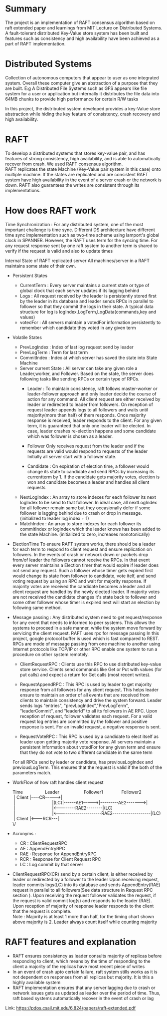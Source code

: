 # Summary 
 The project is an implementation of RAFT consensus algorithm based on raft extended paper
 and learnings from MIT Lecture on Distributed Systems. A fault-tolerant distributed Key-Value
 store system has been built and features such as consistency and high availability have been
 achieved as a part of RAFT implementation. 
 
# Distributed Systems 
 Collection of autonomous computers that appear to user as one integrated system. Overall
 these computer give an abstraction of a purpose that they are built. E:g A Distributed
 File Systems such as GFS appears like file system for a user or application but internally 
 it distributes the file data into 64MB chunks to provide high performance for certain R/W tasks
 
 In this project, the distributed system developed provides a key-Value store abstraction while
 hiding the key feature of consistency, crash recovery and high availability. 

# RAFT
 To develop a distributed systems that stores key-value pair, and has features of strong consistency,
 high availability, and is able to automatically recover from crash. We used RAFT consensus algorithm.   
 RAFT replicates the state Machine (Key-Value pair system in this case) onto multiple machine. If the 
 states are replicated and are consistent RAFT system have high availability in the event of a server 
 crash or the network is down. RAFT also guarantees the writes are consistent through its implementations. 
  
# How does RAFT work
 Time Synchronization :
 For any distributed system, one of the most important challenge is time sync. Different DS
 architecture have different time sync implementation such as two-time scheme using lamport's
 global clock in SPANNER. However, the RAFT uses term for the syncing time. For any request 
 response sent by one raft system to another term is shared to verify if the request is valid 
 and also to update times
  
  
  
 Internal State of RAFT replicated server
 All machines/server in a RAFT maintains some state of their own. 
  
 - Persistent States
     - CurrentTerm : Every server maintains a current state or type of global clock that each server
       updates if its lagging behind
     - Logs : All request received by the leader is persistently stored first by the leader in its database
       and leader sends RPCs in parallel to follower so that they commit the logs in their state. A typical 
       data structure for log is logIndex,LogTerm,LogData(commands,key and values)
     - votedFor : All servers maintain a votedFor information persistently to remember which candidate they
       voted in any given term
 - Volatile States
     - PrevLogIndex : Index of last log request send by leader
     - PrevLogTerm : Term for last term
     - CommitIndex : Index at which server has saved the state into State Machine
     - Server current State : All server can take any given role a Leader,worker, and Follower. Based on the
       state, the server does following tasks like sending RPCs or certain type of RPCs.
         - Leader : To maintain consistency, raft follows master-worker or leader-follower approach and only
           leader decide the course of action for any command. All client request are either received by leader or
           redirected to leader from followers. On reception of request leader appends logs to all followers and
           waits until majority(more than half) of them responds. Once majority response is received, leader responds to the client.
           For any given term, it is guaranteed that only one leader will be elected. In case, leader crashes
           re-election happens and some candidate which was follower is chosen as a leader.
         
         - Follower
           Only receives request from the leader and if the requests are valid would respond to requests of the leader
           Initially all server start with a follower state.
           
         - Candidate :
           On expiration of election time, a follower would change its state to candidate and send RPCs by increasing its currentterm
           by 1. If the candidate gets majority votes, election is won and candidate becomes a leader and handles 
           all client requests
     - NextLogIndex : An array to store indexes for each follower its next logIndex to be send to that 
       follower. In ideal case, all nextLogIndex for all follower remain same but they occasionally defer
       if some follower is lagging behind due to crash or drop in message. (initialized to leader log index + 1)
     - MatchIndex : An array to store indexes for each follower its commitIndex or logIndex which the leader
       knows has been added to the state Machine. (initialized to zero, increases monotonically)
    
 - ElectionTime
     To ensure RAFT system works, there should be a leader for each term to respond to client request
     and ensure replication on followers. In the events of crash or network down or packets drop from/of leader
     the followers cannot receive the RPCs. In that event every server maintains a Election timer that would
     expire if leader does not send any request. Such a follower whose timer gets expired first would change
     its state from follower to candidate, vote itelf, and send voting request by using an RPC and wait for majority
     response. If majority votes are received the candidate becomes a leader and all client request are handled
     by the newly elected leader. If majority votes are not received the candidate changes it's state back to follower
     and some other follower whose timer is expired next will start an election by following same method.
 
 
 - Message passing : Any distributed system need to get request/response for any event that
     needs to informed to peer systems. This allows the systems to proceed in a safe manner, while
     the system move forward by servicing the client request. RAFT uses rpc for message passing
     In this project, google protocol buffer is used which is fast compared to REST. 
     RPCs are mode of message passing from one machine to another using Internet protocols like TCP/IP or other
     RPC enable one system to run a procedure on other system remotely. 
 
     - ClientRequestRPC : Clients use this RPC to use distributed key-value store service. Clients send commands like Get or Put
       with values (for put calls) and expect a return for Get calls (most recent writes).  
     
     - RequestAppendRPC : This RPC is used by leader to get majority response from all followers for any 
       client request. This helps leader ensure to maintain an order of all events that are received from clients
       to maintain consistency and drive the system forward. Leader sends logs "entries", "prevLogIndex","PrevLogTerm", 
       "leaderCommit", and "leaderId" to all its followers in AE RPC. Upon reception of request, follower validates
       each request. For a valid request log entries are committed by the follower and positive response is sent. 
       For an invalid request, a negative response is sent.
     
     - RequestVoteRPC : This RPC is used by a candidate to elect itself as leader upon getting majority vote 
       response. All servers maintain a persistent information about votedFor for any given term and ensure that
       they do not vote to two different candidate in the same term

    For all RPCs send by leader or candidate, has previousLogIndex and previousLogTerm. This ensures that 
    the request is valid if the both of the parameters match. 
 
 - WorkFlow of how raft handles client request
        
      Time&nbsp;&nbsp;&nbsp;&nbsp;&nbsp;&nbsp;&nbsp;&nbsp;&nbsp;&nbsp;&nbsp;&nbsp;&nbsp;&nbsp;&nbsp;&nbsp;&nbsp;&nbsp;Leader&nbsp;&nbsp;&nbsp;&nbsp;&nbsp;&nbsp;&nbsp;&nbsp;&nbsp;&nbsp;&nbsp;&nbsp;&nbsp;&nbsp;&nbsp;&nbsp;&nbsp;&nbsp;&nbsp;&nbsp;Follower1&nbsp;&nbsp;&nbsp;&nbsp;&nbsp;&nbsp;&nbsp;&nbsp;&nbsp;&nbsp;&nbsp;&nbsp;&nbsp;&nbsp;&nbsp;Follower2 <br />
      &nbsp;|&nbsp;Client |----CR----->|                                         <br />
      &nbsp;|&nbsp;&nbsp;&nbsp;&nbsp;&nbsp;&nbsp;&nbsp;&nbsp;&nbsp;&nbsp;&nbsp;&nbsp;&nbsp;&nbsp;&nbsp;&nbsp;&nbsp;&nbsp;&nbsp;&nbsp;&nbsp;&nbsp;&nbsp;&nbsp;&nbsp;&nbsp;&nbsp;&nbsp;&nbsp;&nbsp;|(LC)|------AE1----->|---------AE2------->|    <br />
      &nbsp;|&nbsp;&nbsp;&nbsp;&nbsp;&nbsp;&nbsp;&nbsp;&nbsp;&nbsp;&nbsp;&nbsp;&nbsp;&nbsp;&nbsp;&nbsp;&nbsp;&nbsp;&nbsp;&nbsp;&nbsp;&nbsp;&nbsp;&nbsp;&nbsp;&nbsp;&nbsp;&nbsp;&nbsp;&nbsp;      |<--------RAE2--------|(LC)                      <br />
      &nbsp;|&nbsp;&nbsp;&nbsp;&nbsp;&nbsp;&nbsp;&nbsp;&nbsp;&nbsp;&nbsp;&nbsp;&nbsp;&nbsp;&nbsp;&nbsp;&nbsp;&nbsp;&nbsp;&nbsp;&nbsp;&nbsp;&nbsp;&nbsp;&nbsp;&nbsp;&nbsp;&nbsp;&nbsp;&nbsp;&nbsp;|<---------------------RAE2-------------------|(LC) <br />
      &nbsp;|&nbsp;Client |<---RCR---|                                          <br />
          \\/                                                                 <br />
  - Acronyms :
       - CR : ClientRequestRPC
       - AE : AppendEntryRPC
       - RAE : Response for AppendEntryRPC
       - RCR : Response for Client Request RPC
       - LC : Log commit by that server
  - ClientRequestRPC(CR) send by a certain client, is either received by leader or redirected by a follower to the leader
    Upon receiving request, leader commits logs(LC) into its database and sends AppendEntry(RAE) request in parallel
    to all followers(See data structure in Request RPC section ). Upon receiving the request follower validates
    the request, if the request is valid commit log(s) and responds to the leader (RAE). Upon reception of majority
    of response leader responds to the client that the request is complete.
    <br />Note : Majority is at least 1 more than half, for the timing chart shown above majority is 2. Leader always count
    itself while counting majority

# RAFT features and explanation
- RAFT ensures consistency as leader consults majority of replicas before responding to client, which means
  by the time of responding to the client a majority of the replicas have most recent piece of writes
- In an event of crash upto certain failure, raft system stills works as it is not dependent on responses from
  all replicas but majority. It is this a highly available system
- RAFT implementation ensures that any server lagging due to crash or network issues gets as updated as leader
  over the period of time. Thus, raft based systems automatically recover in the event of crash or lag
 
  

 
 
 
 
 Link: https://pdos.csail.mit.edu/6.824/papers/raft-extended.pdf
